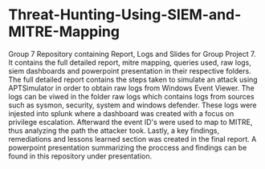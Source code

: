 # Threat-Hunting-Using-SIEM-and-MITRE-Mapping
Group 7 Repository containing Report, Logs and Slides for Group Project 7. 
It contains the full detailed report, mitre mapping, queries used, raw logs,
siem dashboards and powerpoint presentation in their respective folders. 
The full detailed report contains the steps taken to simulate an attack using APTSimulator 
in order to obtain raw logs from Windows Event Viewer. The logs can be viwed in the folder raw logs 
which contains logs from sources such as sysmon, security, system and windows defender. 
These logs were injested into splunk where a dashboard was created with a focus on privilege escalation. 
Afterward the event ID's were used to map to MITRE, thus analyzing the path the attacker took. 
Lastly, a key findings, remediations and lessons learned section was created in the final report. 
A powerpoint presentation summarizing the proccess and findings can be found in this repository under presentation. 
